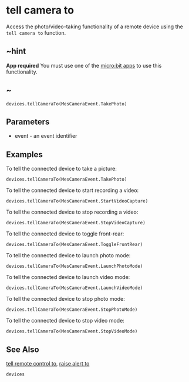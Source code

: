 # tell camera to

Access the photo/video-taking functionality of a remote device using the ``tell camera to`` function.

## ~hint

**App required** You must use one of the [micro:bit apps](https://microbit.org/guide/mobile/) to use this functionality.

## ~


```sig
devices.tellCameraTo(MesCameraEvent.TakePhoto)
```

## Parameters

* event - an event identifier

## Examples

To tell the connected device to take a picture:

```blocks
devices.tellCameraTo(MesCameraEvent.TakePhoto)
```

To tell the connected device to start recording a video:

```blocks
devices.tellCameraTo(MesCameraEvent.StartVideoCapture)
```

To tell the connected device to stop recording a video:

```blocks
devices.tellCameraTo(MesCameraEvent.StopVideoCapture)
```

To tell the connected device to toggle front-rear:

```blocks
devices.tellCameraTo(MesCameraEvent.ToggleFrontRear)
```

To tell the connected device to launch photo mode:

```blocks
devices.tellCameraTo(MesCameraEvent.LaunchPhotoMode)
```

To tell the connected device to launch video mode:

```blocks
devices.tellCameraTo(MesCameraEvent.LaunchVideoMode)
```

To tell the connected device to stop photo mode:

```blocks
devices.tellCameraTo(MesCameraEvent.StopPhotoMode)
```

To tell the connected device to stop video mode:

```blocks
devices.tellCameraTo(MesCameraEvent.StopVideoMode)
```

## See Also

[tell remote control to](/makecode-blockeditor/reference/devices/tell-remote-control-to), [raise alert to](/makecode-blockeditor/reference/devices/raise-alert-to)

```package
devices
```
